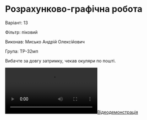 # Розрахунково-графічна робота

Варіант: 13

Фільтр: піковий

Виконав: Мисько Андрій Олексійович

Група: ТР-32мп

Вибачте за довгу затримку, чекав окуляри по пошті.

[![Відеодемонстрація](./РГР.mp4)](./РГР.mp4)